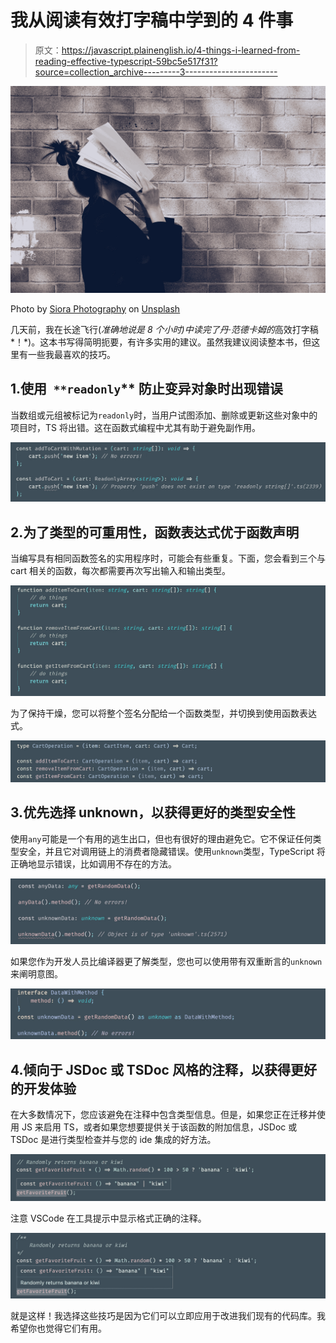 # 我从阅读有效打字稿中学到的 4 件事

> 原文：<https://javascript.plainenglish.io/4-things-i-learned-from-reading-effective-typescript-59bc5e517f31?source=collection_archive---------3----------------------->

![](img/26e8c666fa0951679601b4875660345b.png)

Photo by [Siora Photography](https://unsplash.com/@siora18?utm_source=medium&utm_medium=referral) on [Unsplash](https://unsplash.com?utm_source=medium&utm_medium=referral)

几天前，我在长途飞行(*准确地说是 8 个小时)中读完了丹·范德卡姆的*高效打字稿*！*)。这本书写得简明扼要，有许多实用的建议。虽然我建议阅读整本书，但这里有一些我最喜欢的技巧。

## 1.使用` **readonly`** 防止变异对象时出现错误

当数组或元组被标记为`readonly`时，当用户试图添加、删除或更新这些对象中的项目时，TS 将出错。这在函数式编程中尤其有助于避免副作用。

![](img/8777bb5c6bc0063e0f03270fe9ac5e06.png)

## 2.为了类型的可重用性，函数表达式优于函数声明

当编写具有相同函数签名的实用程序时，可能会有些重复。下面，您会看到三个与 cart 相关的函数，每次都需要再次写出输入和输出类型。

![](img/06abfdf663903f452fec02d0ae30f79b.png)

为了保持干燥，您可以将整个签名分配给一个函数类型，并切换到使用函数表达式。

![](img/92374790a92a56a0f8a7738fa591d0e8.png)

## 3.优先选择 unknown，以获得更好的类型安全性

使用`any`可能是一个有用的逃生出口，但也有很好的理由避免它。它不保证任何类型安全，并且它对调用链上的消费者隐藏错误。使用`unknown`类型，TypeScript 将正确地显示错误，比如调用不存在的方法。

![](img/283609bc4945b3048f4c82f887063561.png)

如果您作为开发人员比编译器更了解类型，您也可以使用带有双重断言的`unknown`来阐明意图。

![](img/05ac4910c6fc3e47b66abb5e43d866e3.png)

## 4.倾向于 JSDoc 或 TSDoc 风格的注释，以获得更好的开发体验

在大多数情况下，您应该避免在注释中包含类型信息。但是，如果您正在迁移并使用 JS 来启用 TS，或者如果您想要提供关于该函数的附加信息，JSDoc 或 TSDoc 是进行类型检查并与您的 ide 集成的好方法。

![](img/10eeb3db26eeff7ec81193fabcfc6406.png)

注意 VSCode 在工具提示中显示格式正确的注释。

![](img/4da35cb829741cc2c2ffa35af8e2b83d.png)

就是这样！我选择这些技巧是因为它们可以立即应用于改进我们现有的代码库。我希望你也觉得它们有用。